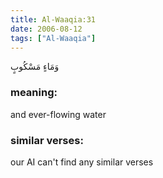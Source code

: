 ```yaml
---
title: Al-Waaqia:31
date: 2006-08-12
tags: ["Al-Waaqia"]
---
```

وَمَاءٍ مَسْكُوبٍ
### meaning: 
and ever-flowing water
### similar verses: 

our AI can't find any similar verses





